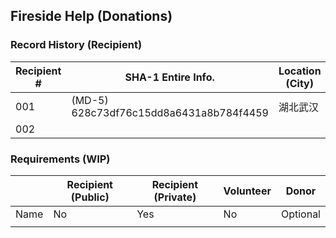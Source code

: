 ## Fireside Help (Donations)

### Record History (Recipient)

|Recipient #          | SHA-1 Entire Info.                    | Location (City)     | Description (opt.)  | SHA-1 Payment QR    | Volunteer (contact) |
| ------------------- | ------------------------------------- | ------------------- | ------------------- | ------------------- | ------------------- |
| 001                 |(MD-5) 628c73df76c15dd8a6431a8b784f4459| 湖北武汉            |                      |(MD-5) ab195d7413e9e7e7510d2fd1c1231292| WeChat |
| 002| | | | | |


### Requirements (WIP)

|                     | Recipient (Public)  | Recipient (Private) | Volunteer           | Donor               |
| ------------------- | ------------------- | ------------------- | ------------------- | ------------------- |
| Name                | No                  | Yes                 | No                  | Optional            |
|                     |                     |                     |                     |                     |
